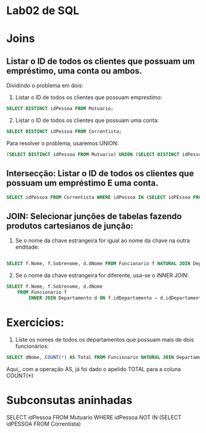 # Lab02 de SQL

# Joins

## Listar o ID de todos os clientes que possuam um empréstimo, uma conta ou ambos.

Dividindo o problema em dois:

1. Listar o ID de todos os clientes que possuam emprestimo:

```SQL
SELECT DISTINCT idPessoa FROM Mutuario;
```

2. Listar o ID de todos os clientes que possuam uma conta:

```SQL
SELECT DISTINCT idPessoa FROM Correntista;

```

Para resolver o problema, usaremos UNION:

```SQL
(SELECT DISTINCT idPessoa FROM Mutuario) UNION (SELECT DISTINCT idPessoa FROM Correntista);
```

## Intersecção: Listar o ID de todos os clientes que possuam um empréstimo E uma conta.

```SQL
SELECT idPessoa FROM Correntista WHERE idPessoa IN (SELECT idPEssoa FROM Mutuario);
```

## JOIN: Selecionar junções de tabelas fazendo produtos cartesianos de junção:

1. Se o nome da chave estrangeira for igual ao nome da chave na outra enditade:

```SQL

SELECT f.Nome, f.Sobrenome, d.dNome FROM Funcionario f NATURAL JOIN Departamento d;
```

2. Se o nome da chave estrangeira for diferente, usa-se o INNER JOIN:

```SQL
SELECT f.Nome, f.Sobrenome, d.dNome
	FROM Funcionario f
		INNER JOIN Departamento d ON f.idDepartamento = d.idDepartamento;
```

# Exercícios: 

1. Liste os nomes de todos os departamentos que possuam mais de dois funcionários:

```SQL
SELECT dNome, COUNT(*) AS Total FROM Funcionario NATURAL JOIN Departamento GROUP BY dNome;
```

Aqui,, com a operação AS, já foi dado o apelido TOTAL para a coluna COUNT(*)

# Subconsutas aninhadas


SELECT idPessoa FROM Mutuario WHERE idPessoa NOT IN (SELECT idPESSOA FROM Correntista)

